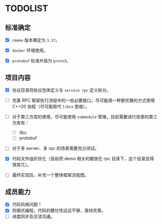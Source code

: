 # TODOLIST

## 标准确定

- [x] `cmake` 版本确定为 `3.17`。
- [x] `docker` 环境使用。
- [x] `protobuf` 标准升级为 `proto3`。


## 项目内容

- [x] 协议目录将协议包体定义与 `service rpc` 定义拆分。
- [ ] 完善 RPC 框架执行流程中的一些必要接口，尽可能用一种更优雅的方式使用 C++20 协程（尽可能取代 `libco` 思维）。
- [ ] 对于第三方库的使用，尽可能使用 `submodule` 管理，目前需要进行改善的第三方库有：
    - [ ] llbc
    - [ ] protobuf
- [ ] 对于多 server、多 rpc 的场景需要充分测试。
- [x] 代码文件组织优化（目前把 demo 相关的都放在 rpc 目录下，这个目录显得很突兀）。
- [ ] 最终实现后，补充一个整体框架流程图。


## 成员能力

- [x] 代码风格问题！
- [x] 防御式编程，代码的健壮性远远不够，亟待完善。
- [ ] 进度同步及交流沟通。
